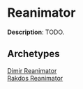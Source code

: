 # Reanimator

**Description**: TODO.

## **Archetypes**

[Dimir Reanimator](../archetypes/Dimir%20Reanimator.html)  
[Rakdos Reanimator](../archetypes/Rakdos%20Reanimator.html)  

